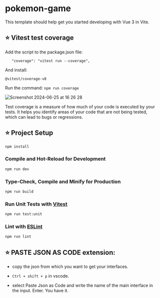 # pokemon-game

This template should help get you started developing with Vue 3 in Vite.

## ⭐️ Vitest test coverage

Add the script to the package.json file:

```
   "coverage": "vitest run --coverage",
```

And install:

`@vitest/coverage-v8`

Run the command: `npm run coverage`

![Screenshot 2024-06-25 at 16 26 28](https://github.com/vanesascode/fortune-teller-chat-frontend-vue/assets/131259155/e307827e-b32a-4787-b0c8-69de500eb228)

Test coverage is a measure of how much of your code is executed by your tests. It helps you identify areas of your code that are not being tested, which can lead to bugs or regressions.

## ⭐️ Project Setup

```sh
npm install
```

### Compile and Hot-Reload for Development

```sh
npm run dev
```

### Type-Check, Compile and Minify for Production

```sh
npm run build
```

### Run Unit Tests with [Vitest](https://vitest.dev/)

```sh
npm run test:unit
```

### Lint with [ESLint](https://eslint.org/)

```sh
npm run lint
```

## ⭐️ PASTE JSON AS CODE extension:

- copy the json from which you want to get your interfaces.

- `Ctrl + shift + p` in vscode.

- select Paste Json as Code and write the name of the main interface in the input. Enter. You have it.
